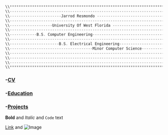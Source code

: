 


```C
\\**************************************************************************
\\-------------------------------------------------------------------------- 
\\-----------------------Jarrod Resmondo -----------------------------------
\\--------------------------------------------------------------------------
\\-------------------University Of West Florida ----------------------------
\\-------------------------------------------------------------------------- 
\\------------B.S. Computer Engineering------------------------------------- 
\\-------------------------------------------------------------------------- 
\\----------------------B.S. Electrical Engineering-------------------------
\\-------------------------------------Minor Computer Science--------------- 
\\-------------------------------------------------------------------------- 
\\-------------------------------------------------------------------------- 
\\-------------------------------------------------------------------------- 
\\**************************************************************************
```







### -[CV](https://sparkesys.github.io/CV)

### -[Education](https://sparkesys.github.io/Education)

### -[Projects](https://SPARKESYS.github.io/Projects)






**Bold** and _Italic_ and `Code` text

[Link](url) and ![Image](src)
